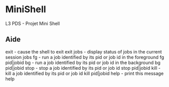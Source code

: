 # MiniShell
L3 PDS - Projet Mini Shell

## Aide

exit - cause the shell to exit
	 exit
jobs - display status of jobs in the current session
	 jobs
fg   - run a job identified by its pid or job id in the foreground
	 fg pid|jobid 
bg   - run a job identified by its pid or job id in the background
	 bg pid|jobid 
stop - stop a job identified by its pid or job id
	 stop pid|jobid 
kill - kill a job identified by its pid or job id
	 kill pid|jobid 
help - print this message
	 help
